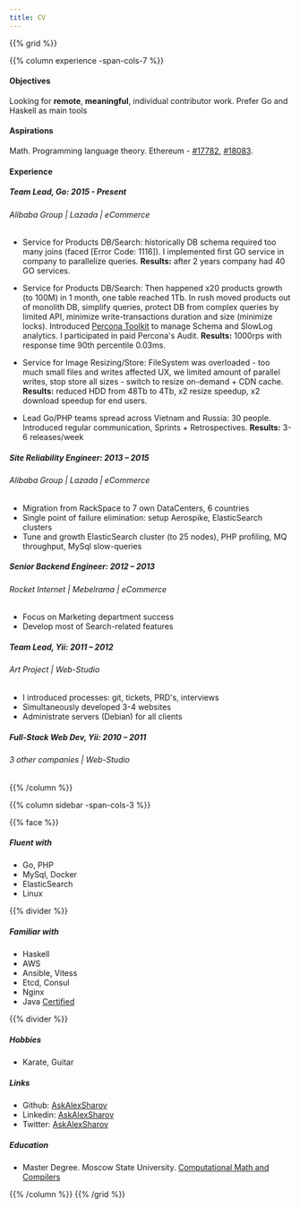 ```yaml
---
title: CV
---
```


{{% grid %}}

{{% column experience -span-cols-7 %}}

#### Objectives

Looking for **remote**, **meaningful**, individual contributor work. Prefer Go and Haskell as main tools 

#### Aspirations

Math. Programming language theory. Ethereum - [#17782](https://github.com/ethereum/go-ethereum/pull/17782), [#18083](https://github.com/ethereum/go-ethereum/pull/18083). 

#### Experience


##### Team Lead, Go: *2015 - Present*
###### Alibaba Group | Lazada | eCommerce

* Service for Products DB/Search: historically DB schema required too many joins (faced [Error Code: 1116]). I implemented first GO service in company to parallelize queries. **Results:** after 2 years company had 40 GO services. 

* Service for Products DB/Search: Then happened x20 products growth (to 100M) in 1 month, one table reached 1Tb. In rush moved products out of monolith DB, simplify queries, protect DB from complex queries by limited API, minimize write-transactions duration and size (minimize locks). Introduced [Percona Toolkit](https://www.percona.com/doc/percona-toolkit/LATEST/index.html) to manage Schema and SlowLog analytics. I participated in paid Percona's Audit. **Results:** 1000rps with response time 90th percentile 0.03ms.

* Service for Image Resizing/Store: FileSystem was overloaded - too much small files and writes affected UX, we limited amount of parallel writes, stop store all sizes - switch to resize on-demand + CDN cache. **Results:** reduced HDD from 48Tb to 4Tb, x2 resize speedup, x2 download speedup for end users. 

* Lead Go/PHP teams spread across Vietnam and Russia: 30 people. Introduced regular communication, Sprints + Retrospectives. **Results:** 3-6 releases/week

##### Site Reliability Engineer: *2013 – 2015*
###### Alibaba Group | Lazada | eCommerce

* Migration from RackSpace to 7 own DataCenters, 6 countries
* Single point of failure elimination: setup Aerospike, ElasticSearch clusters
* Tune and growth ElasticSearch cluster (to 25 nodes), PHP profiling, MQ throughput, MySql slow-queries

##### Senior Backend Engineer: *2012 – 2013*
###### Rocket Internet | Mebelrama | eCommerce

* Focus on Marketing department success 
* Develop most of Search-related features 

##### Team Lead, Yii: *2011 – 2012*
###### Art Project | Web-Studio

* I introduced processes: git, tickets, PRD's, interviews
* Simultaneously developed 3-4 websites
* Administrate servers (Debian) for all clients

##### Full-Stack Web Dev, Yii: *2010 – 2011*
###### 3 other companies | Web-Studio

{{% /column %}}

{{% column sidebar -span-cols-3 %}}

{{%  face %}}

##### Fluent with
  * Go, PHP 
  * MySql, Docker
  * ElasticSearch
  * Linux

{{% divider %}}

##### Familiar with
  * Haskell
  * AWS
  * Ansible, Vitess
  * Etcd, Consul
  * Nginx
  * Java [Certified](https://www.youracclaim.com/badges/e729c951-ad94-469b-9d53-6df58d6a8f32/public_url)
  
{{% divider %}}

##### Hobbies
  * Karate, Guitar

##### Links
  * Github: [AskAlexSharov](http://github.com/AskAlexSharov)
  * Linkedin: [AskAlexSharov](https://www.linkedin.com/in/AskAlexSharov)
  * Twitter: [AskAlexSharov](https://twitter.com/AskAlexSharov)

##### Education 
  * Master Degree. Moscow State University. [Computational Math and Compilers](https://www.msu.ru/en/admissions/general-programs/faculty-of-computational-mathematics-and-cybernetics.php)

{{% /column %}}
{{% /grid %}}
